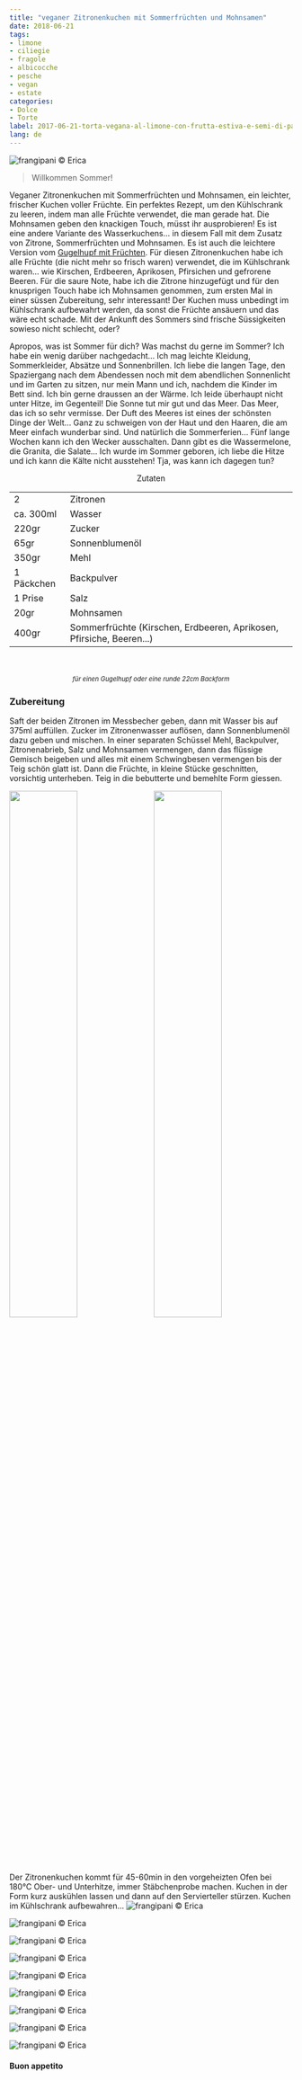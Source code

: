 ```yaml
---
title: "veganer Zitronenkuchen mit Sommerfrüchten und Mohnsamen"
date: 2018-06-21
tags:
- limone
- ciliegie
- fragole
- albicocche
- pesche
- vegan
- estate
categories:
- Dolce
- Torte 
label: 2017-06-21-torta-vegana-al-limone-con-frutta-estiva-e-semi-di-papavero
lang: de 
---
```

![](../2018-06-21-torta-vegana-al-limone-con-frutta-estiva-e-semi-di-papavero/header.jpg "frangipani © Erica")

> Willkommen Sommer!

Veganer Zitronenkuchen mit Sommerfrüchten und Mohnsamen, ein leichter, frischer Kuchen voller Früchte. Ein perfektes Rezept, um den Kühlschrank zu leeren, indem man alle Früchte verwendet, die man gerade hat. Die Mohnsamen geben den knackigen Touch, müsst ihr ausprobieren! Es ist eine andere Variante des Wasserkuchens... in diesem Fall mit dem Zusatz von Zitrone, Sommerfrüchten und Mohnsamen. Es ist auch die leichtere Version vom <a href="https://frangipani.raiano.ch/2015-05-25-ciambella-alla-frutta/" target="_blank">Gugelhupf mit Früchten</a>. Für diesen Zitronenkuchen habe ich alle Früchte (die nicht mehr so frisch waren) verwendet, die im Kühlschrank waren... wie Kirschen, Erdbeeren, Aprikosen, Pfirsichen und gefrorene Beeren. Für die saure Note, habe ich die Zitrone hinzugefügt und für den knusprigen Touch habe ich Mohnsamen genommen, zum ersten Mal in einer süssen Zubereitung, sehr interessant! Der Kuchen muss unbedingt im Kühlschrank aufbewahrt werden, da sonst die Früchte ansäuern und das wäre echt schade. Mit der Ankunft des Sommers sind frische Süssigkeiten sowieso nicht schlecht, oder?

Apropos, was ist Sommer für dich? Was machst du gerne im Sommer? Ich habe ein wenig darüber nachgedacht... Ich mag leichte Kleidung, Sommerkleider, Absätze und Sonnenbrillen. Ich liebe die langen Tage, den Spaziergang nach dem Abendessen noch mit dem abendlichen Sonnenlicht und im Garten zu sitzen, nur mein Mann und ich, nachdem die Kinder im Bett sind. Ich bin gerne draussen an der Wärme. Ich leide überhaupt nicht unter Hitze, im Gegenteil! Die Sonne tut mir gut und das Meer. Das Meer, das ich so sehr vermisse. Der Duft des Meeres ist eines der schönsten Dinge der Welt... Ganz zu schweigen von der Haut und den Haaren, die am Meer einfach wunderbar sind. Und natürlich die Sommerferien... Fünf lange Wochen kann ich den Wecker ausschalten. Dann gibt es die Wassermelone, die Granita, die Salate... Ich wurde im Sommer geboren, ich liebe die Hitze und ich kann die Kälte nicht ausstehen! Tja, was kann ich dagegen tun?

<div id="wrapper" style="text-align: center">
  <div id="yourdiv" style="display: inline-block;">
    <div class="ingredients">
      <div class="ingredients-title">Zutaten</div>
      <table>
        <tbody>
          <tr>
            <td>2</td>
            <td>Zitronen</td>
          </tr>
          <tr>
            <td>ca. 300ml</td>
            <td>Wasser</td>
          </tr>
          <tr>
            <td>220gr</td>
            <td>Zucker</td>
          </tr>
          <tr>
            <td>65gr</td>
            <td>Sonnenblumenöl</td>
          </tr>
          <tr>
            <td>350gr</td>
            <td>Mehl</td>
          </tr>
          <tr>
            <td>1 Päckchen</td>
            <td>Backpulver</td>
          </tr>
          <tr>
            <td>1 Prise</td>
            <td>Salz</td>
          </tr>
          <tr>
            <td>20gr</td>
            <td>Mohnsamen</td>
          </tr>
          <tr>
            <td>400gr</td>
            <td>Sommerfrüchte (Kirschen, Erdbeeren, Aprikosen, Pfirsiche, Beeren...)</td>
          </tr>
        </tbody>
      </table>
      <br></br>
      <i class="pull-right" style="font-size: 80%;">für einen Gugelhupf oder eine runde 22cm Backform</i>
    </div>
  </div>
</div>


<h3>
  <font color="grey">
    <i class="fa-solid fa-gears"></i>
  </font> Zubereitung
</h3>

Saft der beiden Zitronen im Messbecher geben, dann mit Wasser bis auf 375ml auffüllen. Zucker im Zitronenwasser auflösen, dann Sonnenblumenöl dazu geben und mischen. In einer separaten Schüssel Mehl, Backpulver, Zitronenabrieb, Salz und Mohnsamen vermengen, dann das flüssige Gemisch beigeben und alles mit einem Schwingbesen vermengen bis der Teig schön glatt ist. Dann die Früchte, in kleine Stücke geschnitten, vorsichtig unterheben. Teig in die bebutterte und bemehlte Form giessen.
<p>
  <div style="width: 100%; margin-bottom: 0">
    <img style="float: left; width: 49%; margin-right: 1%" src="../2018-06-21-torta-vegana-al-limone-con-frutta-estiva-e-semi-di-papavero/impasto.jpg" alt="" title="frangipani © Erica" />
    <img style="float: left; width: 49%; margin-left: 1%" src="../2018-06-21-torta-vegana-al-limone-con-frutta-estiva-e-semi-di-papavero/teglia.jpg" alt="" title="frangipani © Erica" />
    <div style="clear: both"></div>
  </div>
</p>

Der Zitronenkuchen kommt für 45-60min in den vorgeheizten Ofen bei 180°C Ober- und Unterhitze, immer Stäbchenprobe machen. Kuchen in der Form kurz auskühlen lassen und dann auf den Servierteller stürzen. Kuchen im Kühlschrank aufbewahren...
![](../2018-06-21-torta-vegana-al-limone-con-frutta-estiva-e-semi-di-papavero/risultato1.jpg "frangipani © Erica")

![](../2018-06-21-torta-vegana-al-limone-con-frutta-estiva-e-semi-di-papavero/risultato2.jpg "frangipani © Erica")

![](../2018-06-21-torta-vegana-al-limone-con-frutta-estiva-e-semi-di-papavero/risultato3.jpg "frangipani © Erica")

![](../2018-06-21-torta-vegana-al-limone-con-frutta-estiva-e-semi-di-papavero/risultato4.jpg "frangipani © Erica")

![](../2018-06-21-torta-vegana-al-limone-con-frutta-estiva-e-semi-di-papavero/risultato5.jpg "frangipani © Erica")

![](../2018-06-21-torta-vegana-al-limone-con-frutta-estiva-e-semi-di-papavero/risultato6.jpg "frangipani © Erica")

![](../2018-06-21-torta-vegana-al-limone-con-frutta-estiva-e-semi-di-papavero/risultato7.jpg "frangipani © Erica")

![](../2018-06-21-torta-vegana-al-limone-con-frutta-estiva-e-semi-di-papavero/risultato8.jpg "frangipani © Erica")

![](../2018-06-21-torta-vegana-al-limone-con-frutta-estiva-e-semi-di-papavero/risultato9.jpg "frangipani © Erica")

<h4>Buon appetito
  <font color="red">
    <i class="fa-regular fa-face-smile"></i>
  </font>
</h4>